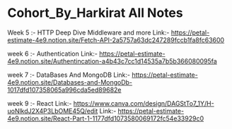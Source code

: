 # Cohort_By_Harkirat All Notes 
Week 5 :- HTTP Deep Dive Middleware and more
Link:- https://petal-estimate-4e9.notion.site/Fetch-API-2a5757a63dc247289fccb1fa8fc63600

week 6 :- Authentication
Link:- https://petal-estimate-4e9.notion.site/Authentincation-a4b43c7cc1d14535a7b5b366080095fa

week 7 :- DataBases And MongoDB
Link:- https://petal-estimate-4e9.notion.site/Databases-and-MongoDb-1017dfd107358065a996cda5ed89682e

week 9 :- React
Link:- https://www.canva.com/design/DAGStTo7_1Y/H-uoNlkdJ2X4P3LbOME45Q/edit
Link:- https://petal-estimate-4e9.notion.site/React-Part-1-1177dfd1073580069172fc54e33929c0